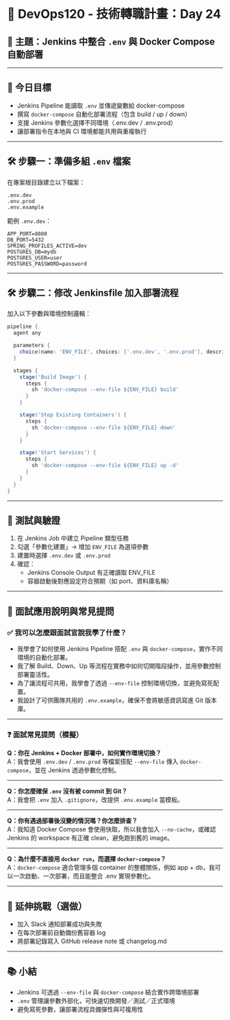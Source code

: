 # 🚀 DevOps120 - 技術轉職計畫：Day 24

## 🎯 主題：Jenkins 中整合 `.env` 與 Docker Compose 自動部署

---

## 📌 今日目標

- Jenkins Pipeline 能讀取 `.env` 並傳遞變數給 docker-compose  
- 撰寫 `docker-compose` 自動化部署流程（包含 build / up / down）  
- 支援 Jenkins 參數化選擇不同環境（.env.dev / .env.prod）  
- 讓部署指令在本地與 CI 環境都能共用與重複執行  

---

## 🛠️ 步驟一：準備多組 `.env` 檔案

在專案根目錄建立以下檔案：

```
.env.dev
.env.prod
.env.example
```

範例 `.env.dev`：

```env
APP_PORT=8080
DB_PORT=5432
SPRING_PROFILES_ACTIVE=dev
POSTGRES_DB=mydb
POSTGRES_USER=user
POSTGRES_PASSWORD=password
```

---

## 🛠️ 步驟二：修改 Jenkinsfile 加入部署流程

加入以下參數與環境控制邏輯：

```groovy
pipeline {
  agent any

  parameters {
    choice(name: 'ENV_FILE', choices: ['.env.dev', '.env.prod'], description: '選擇部署環境')
  }

  stages {
    stage('Build Image') {
      steps {
        sh 'docker-compose --env-file ${ENV_FILE} build'
      }
    }

    stage('Stop Existing Containers') {
      steps {
        sh 'docker-compose --env-file ${ENV_FILE} down'
      }
    }

    stage('Start Services') {
      steps {
        sh 'docker-compose --env-file ${ENV_FILE} up -d'
      }
    }
  }
}
```

---

## 🧪 測試與驗證

1. 在 Jenkins Job 中建立 Pipeline 類型任務  
2. 勾選「參數化建置」→ 增加 `ENV_FILE` 為選項參數  
3. 建置時選擇 `.env.dev` 或 `.env.prod`  
4. 確認：
   - Jenkins Console Output 有正確讀取 ENV_FILE  
   - 容器啟動後對應設定符合預期（如 port、資料庫名稱）

---

## 💬 面試應用說明與常見提問

### ✅ 我可以怎麼跟面試官說我學了什麼？

- 我學會了如何使用 Jenkins Pipeline 搭配 `.env` 與 `docker-compose`，實作不同環境的自動化部署。
- 我了解 Build、Down、Up 等流程在實務中如何切開階段操作，並用參數控制部署靈活性。
- 為了讓流程可共用，我學會了透過 `--env-file` 控制環境切換，並避免寫死配置。
- 我設計了可供團隊共用的 `.env.example`，確保不會將敏感資訊寫進 Git 版本庫。

---

### ❓ 面試常見提問（模擬）

**Q：你在 Jenkins + Docker 部署中，如何實作環境切換？**  
A：我會使用 `.env.dev` / `.env.prod` 等檔案搭配 `--env-file` 傳入 `docker-compose`，並在 Jenkins 透過參數化控制。

---

**Q：你怎麼確保 `.env` 沒有被 commit 到 Git？**  
A：我會把 `.env` 加入 `.gitignore`，改提供 `.env.example` 當模板。

---

**Q：你有遇過部署後沒變的情況嗎？你怎麼排查？**  
A：我知道 Docker Compose 會使用快取，所以我會加入 `--no-cache`，或確認 Jenkins 的 workspace 有正確 clean，避免跑到舊的 image。

---

**Q：為什麼不直接用 `docker run`，而選擇 `docker-compose`？**  
A：`docker-compose` 適合管理多個 container 的整體關係，例如 app + db，我可以一次啟動、一次部署，而且能整合 .env 實現參數化。

---

## 🎁 延伸挑戰（選做）

- 加入 Slack 通知部署成功與失敗  
- 在每次部署前自動備份舊容器 log  
- 將部署記錄寫入 GitHub release note 或 changelog.md

---

## 📚 小結

- Jenkins 可透過 `--env-file` 與 `docker-compose` 結合實作跨環境部署  
- `.env` 管理讓參數外部化，可快速切換開發／測試／正式環境  
- 避免寫死參數，讓部署流程具備彈性與可複用性  


